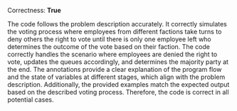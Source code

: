 Correctness: **True**

The code follows the problem description accurately. It correctly simulates the voting process where employees from different factions take turns to deny others the right to vote until there is only one employee left who determines the outcome of the vote based on their faction. The code correctly handles the scenario where employees are denied the right to vote, updates the queues accordingly, and determines the majority party at the end. The annotations provide a clear explanation of the program flow and the state of variables at different stages, which align with the problem description. Additionally, the provided examples match the expected output based on the described voting process. Therefore, the code is correct in all potential cases.